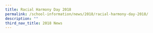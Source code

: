 ```yaml
---
title: Racial Harmony Day 2018
permalink: /school-information/news/2018/racial-harmony-day-2018/
description: ""
third_nav_title: 2018 News
---
```

